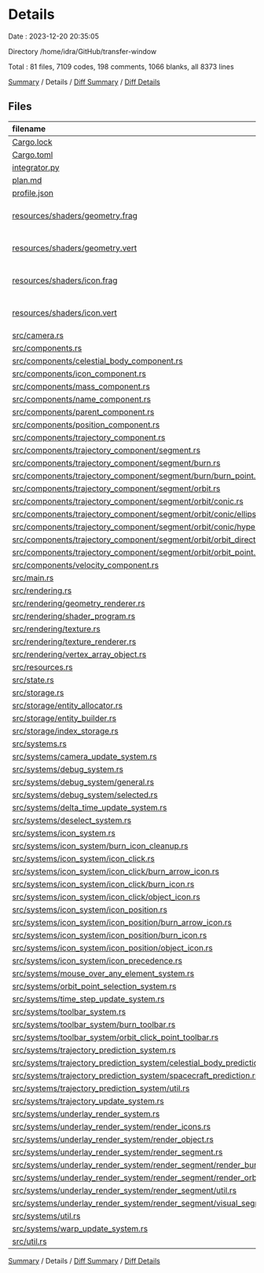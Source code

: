 # Details

Date : 2023-12-20 20:35:05

Directory /home/idra/GitHub/transfer-window

Total : 81 files,  7109 codes, 198 comments, 1066 blanks, all 8373 lines

[Summary](results.md) / Details / [Diff Summary](diff.md) / [Diff Details](diff-details.md)

## Files
| filename | language | code | comment | blank | total |
| :--- | :--- | ---: | ---: | ---: | ---: |
| [Cargo.lock](/Cargo.lock) | TOML | 3,082 | 2 | 350 | 3,434 |
| [Cargo.toml](/Cargo.toml) | TOML | 18 | 0 | 4 | 22 |
| [integrator.py](/integrator.py) | Python | 70 | 0 | 19 | 89 |
| [plan.md](/plan.md) | Markdown | 83 | 0 | 6 | 89 |
| [profile.json](/profile.json) | JSON | 1 | 0 | 0 | 1 |
| [resources/shaders/geometry.frag](/resources/shaders/geometry.frag) | OpenGL Shading Language | 5 | 0 | 2 | 7 |
| [resources/shaders/geometry.vert](/resources/shaders/geometry.vert) | OpenGL Shading Language | 15 | 0 | 3 | 18 |
| [resources/shaders/icon.frag](/resources/shaders/icon.frag) | OpenGL Shading Language | 9 | 0 | 3 | 12 |
| [resources/shaders/icon.vert](/resources/shaders/icon.vert) | OpenGL Shading Language | 18 | 0 | 3 | 21 |
| [src/camera.rs](/src/camera.rs) | Rust | 64 | 0 | 15 | 79 |
| [src/components.rs](/src/components.rs) | Rust | 47 | 0 | 5 | 52 |
| [src/components/celestial_body_component.rs](/src/components/celestial_body_component.rs) | Rust | 29 | 0 | 9 | 38 |
| [src/components/icon_component.rs](/src/components/icon_component.rs) | Rust | 94 | 0 | 18 | 112 |
| [src/components/mass_component.rs](/src/components/mass_component.rs) | Rust | 11 | 0 | 2 | 13 |
| [src/components/name_component.rs](/src/components/name_component.rs) | Rust | 11 | 0 | 2 | 13 |
| [src/components/parent_component.rs](/src/components/parent_component.rs) | Rust | 15 | 0 | 4 | 19 |
| [src/components/position_component.rs](/src/components/position_component.rs) | Rust | 15 | 0 | 4 | 19 |
| [src/components/trajectory_component.rs](/src/components/trajectory_component.rs) | Rust | 67 | 1 | 14 | 82 |
| [src/components/trajectory_component/segment.rs](/src/components/trajectory_component/segment.rs) | Rust | 97 | 0 | 18 | 115 |
| [src/components/trajectory_component/segment/burn.rs](/src/components/trajectory_component/segment/burn.rs) | Rust | 81 | 0 | 20 | 101 |
| [src/components/trajectory_component/segment/burn/burn_point.rs](/src/components/trajectory_component/segment/burn/burn_point.rs) | Rust | 39 | 0 | 7 | 46 |
| [src/components/trajectory_component/segment/orbit.rs](/src/components/trajectory_component/segment/orbit.rs) | Rust | 128 | 1 | 34 | 163 |
| [src/components/trajectory_component/segment/orbit/conic.rs](/src/components/trajectory_component/segment/orbit/conic.rs) | Rust | 135 | 9 | 24 | 168 |
| [src/components/trajectory_component/segment/orbit/conic/ellipse.rs](/src/components/trajectory_component/segment/orbit/conic/ellipse.rs) | Rust | 281 | 21 | 44 | 346 |
| [src/components/trajectory_component/segment/orbit/conic/hyperbola.rs](/src/components/trajectory_component/segment/orbit/conic/hyperbola.rs) | Rust | 350 | 4 | 48 | 402 |
| [src/components/trajectory_component/segment/orbit/orbit_direction.rs](/src/components/trajectory_component/segment/orbit/orbit_direction.rs) | Rust | 29 | 1 | 6 | 36 |
| [src/components/trajectory_component/segment/orbit/orbit_point.rs](/src/components/trajectory_component/segment/orbit/orbit_point.rs) | Rust | 45 | 0 | 11 | 56 |
| [src/components/velocity_component.rs](/src/components/velocity_component.rs) | Rust | 15 | 0 | 4 | 19 |
| [src/main.rs](/src/main.rs) | Rust | 21 | 0 | 5 | 26 |
| [src/rendering.rs](/src/rendering.rs) | Rust | 5 | 0 | 0 | 5 |
| [src/rendering/geometry_renderer.rs](/src/rendering/geometry_renderer.rs) | Rust | 31 | 0 | 9 | 40 |
| [src/rendering/shader_program.rs](/src/rendering/shader_program.rs) | Rust | 64 | 0 | 13 | 77 |
| [src/rendering/texture.rs](/src/rendering/texture.rs) | Rust | 25 | 0 | 4 | 29 |
| [src/rendering/texture_renderer.rs](/src/rendering/texture_renderer.rs) | Rust | 38 | 0 | 10 | 48 |
| [src/rendering/vertex_array_object.rs](/src/rendering/vertex_array_object.rs) | Rust | 70 | 0 | 12 | 82 |
| [src/resources.rs](/src/resources.rs) | Rust | 61 | 0 | 11 | 72 |
| [src/state.rs](/src/state.rs) | Rust | 130 | 3 | 11 | 144 |
| [src/storage.rs](/src/storage.rs) | Rust | 3 | 0 | 0 | 3 |
| [src/storage/entity_allocator.rs](/src/storage/entity_allocator.rs) | Rust | 59 | 0 | 10 | 69 |
| [src/storage/entity_builder.rs](/src/storage/entity_builder.rs) | Rust | 149 | 0 | 22 | 171 |
| [src/storage/index_storage.rs](/src/storage/index_storage.rs) | Rust | 59 | 0 | 8 | 67 |
| [src/systems.rs](/src/systems.rs) | Rust | 14 | 0 | 0 | 14 |
| [src/systems/camera_update_system.rs](/src/systems/camera_update_system.rs) | Rust | 45 | 3 | 8 | 56 |
| [src/systems/debug_system.rs](/src/systems/debug_system.rs) | Rust | 19 | 0 | 5 | 24 |
| [src/systems/debug_system/general.rs](/src/systems/debug_system/general.rs) | Rust | 5 | 0 | 2 | 7 |
| [src/systems/debug_system/selected.rs](/src/systems/debug_system/selected.rs) | Rust | 119 | 0 | 10 | 129 |
| [src/systems/delta_time_update_system.rs](/src/systems/delta_time_update_system.rs) | Rust | 7 | 0 | 2 | 9 |
| [src/systems/deselect_system.rs](/src/systems/deselect_system.rs) | Rust | 13 | 0 | 2 | 15 |
| [src/systems/icon_system.rs](/src/systems/icon_system.rs) | Rust | 13 | 0 | 4 | 17 |
| [src/systems/icon_system/burn_icon_cleanup.rs](/src/systems/icon_system/burn_icon_cleanup.rs) | Rust | 20 | 0 | 4 | 24 |
| [src/systems/icon_system/icon_click.rs](/src/systems/icon_system/icon_click.rs) | Rust | 68 | 1 | 10 | 79 |
| [src/systems/icon_system/icon_click/burn_arrow_icon.rs](/src/systems/icon_system/icon_click/burn_arrow_icon.rs) | Rust | 17 | 2 | 5 | 24 |
| [src/systems/icon_system/icon_click/burn_icon.rs](/src/systems/icon_system/icon_click/burn_icon.rs) | Rust | 36 | 3 | 9 | 48 |
| [src/systems/icon_system/icon_click/object_icon.rs](/src/systems/icon_system/icon_click/object_icon.rs) | Rust | 24 | 4 | 6 | 34 |
| [src/systems/icon_system/icon_position.rs](/src/systems/icon_system/icon_position.rs) | Rust | 16 | 0 | 4 | 20 |
| [src/systems/icon_system/icon_position/burn_arrow_icon.rs](/src/systems/icon_system/icon_position/burn_arrow_icon.rs) | Rust | 9 | 0 | 2 | 11 |
| [src/systems/icon_system/icon_position/burn_icon.rs](/src/systems/icon_system/icon_position/burn_icon.rs) | Rust | 8 | 0 | 2 | 10 |
| [src/systems/icon_system/icon_position/object_icon.rs](/src/systems/icon_system/icon_position/object_icon.rs) | Rust | 6 | 0 | 1 | 7 |
| [src/systems/icon_system/icon_precedence.rs](/src/systems/icon_system/icon_precedence.rs) | Rust | 58 | 6 | 8 | 72 |
| [src/systems/mouse_over_any_element_system.rs](/src/systems/mouse_over_any_element_system.rs) | Rust | 6 | 0 | 1 | 7 |
| [src/systems/orbit_point_selection_system.rs](/src/systems/orbit_point_selection_system.rs) | Rust | 150 | 0 | 17 | 167 |
| [src/systems/time_step_update_system.rs](/src/systems/time_step_update_system.rs) | Rust | 49 | 0 | 10 | 59 |
| [src/systems/toolbar_system.rs](/src/systems/toolbar_system.rs) | Rust | 24 | 0 | 6 | 30 |
| [src/systems/toolbar_system/burn_toolbar.rs](/src/systems/toolbar_system/burn_toolbar.rs) | Rust | 49 | 0 | 14 | 63 |
| [src/systems/toolbar_system/orbit_click_point_toolbar.rs](/src/systems/toolbar_system/orbit_click_point_toolbar.rs) | Rust | 60 | 0 | 16 | 76 |
| [src/systems/trajectory_prediction_system.rs](/src/systems/trajectory_prediction_system.rs) | Rust | 3 | 0 | 0 | 3 |
| [src/systems/trajectory_prediction_system/celestial_body_prediction.rs](/src/systems/trajectory_prediction_system/celestial_body_prediction.rs) | Rust | 52 | 8 | 9 | 69 |
| [src/systems/trajectory_prediction_system/spacecraft_prediction.rs](/src/systems/trajectory_prediction_system/spacecraft_prediction.rs) | Rust | 69 | 1 | 13 | 83 |
| [src/systems/trajectory_prediction_system/util.rs](/src/systems/trajectory_prediction_system/util.rs) | Rust | 64 | 10 | 11 | 85 |
| [src/systems/trajectory_update_system.rs](/src/systems/trajectory_update_system.rs) | Rust | 11 | 0 | 2 | 13 |
| [src/systems/underlay_render_system.rs](/src/systems/underlay_render_system.rs) | Rust | 39 | 0 | 7 | 46 |
| [src/systems/underlay_render_system/render_icons.rs](/src/systems/underlay_render_system/render_icons.rs) | Rust | 28 | 0 | 4 | 32 |
| [src/systems/underlay_render_system/render_object.rs](/src/systems/underlay_render_system/render_object.rs) | Rust | 30 | 0 | 5 | 35 |
| [src/systems/underlay_render_system/render_segment.rs](/src/systems/underlay_render_system/render_segment.rs) | Rust | 23 | 0 | 4 | 27 |
| [src/systems/underlay_render_system/render_segment/render_burn.rs](/src/systems/underlay_render_system/render_segment/render_burn.rs) | Rust | 40 | 1 | 6 | 47 |
| [src/systems/underlay_render_system/render_segment/render_orbit.rs](/src/systems/underlay_render_system/render_segment/render_orbit.rs) | Rust | 72 | 91 | 15 | 178 |
| [src/systems/underlay_render_system/render_segment/util.rs](/src/systems/underlay_render_system/render_segment/util.rs) | Rust | 25 | 1 | 9 | 35 |
| [src/systems/underlay_render_system/render_segment/visual_segment_point.rs](/src/systems/underlay_render_system/render_segment/visual_segment_point.rs) | Rust | 32 | 0 | 7 | 39 |
| [src/systems/util.rs](/src/systems/util.rs) | Rust | 119 | 21 | 15 | 155 |
| [src/systems/warp_update_system.rs](/src/systems/warp_update_system.rs) | Rust | 54 | 4 | 10 | 68 |
| [src/util.rs](/src/util.rs) | Rust | 44 | 0 | 7 | 51 |

[Summary](results.md) / Details / [Diff Summary](diff.md) / [Diff Details](diff-details.md)